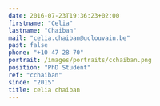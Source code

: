 ```yaml
---
date: 2016-07-23T19:36:23+02:00
firstname: "Celia"
lastname: "Chaiban"
mail: "celia.chaiban@uclouvain.be"
past: false
phone: "+10 47 28 70"
portrait: /images/portraits/cchaiban.png
position: "PhD Student"
ref: "cchaiban"
since: "2015"
title: celia chaiban
---
```


